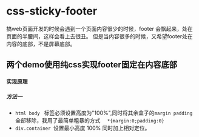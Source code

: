 # css-sticky-footer
搞web页面开发的时候会遇到一个页面内容很少的时候，footer 会飘起来，处在页面的半腰间，这样会看上去很丑。
但是当内容很多的时候，又希望footer处在内容的底部，不是屏幕底部。
## 两个demo使用纯css实现footer固定在内容底部
#### 实现原理
##### 方法一
* ```html body ``` 标签必须设置高度为"100%",同时将其余盒子的``` margin padding ```全部移除，我用了最简单粗暴的方式 ```  *{margin:0;padding:0}```
* ``` div.container  ```设置最小高度 100% 同时加上相对定位。